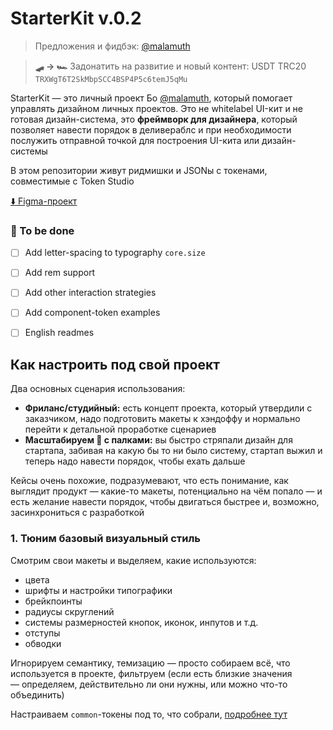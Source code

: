 # StarterKit v.0.2

> Предложения и фидбэк: [@malamuth](https://t.me/malamuth)

> **🛹 → 🏎️** Задонатить на развитие и новый контент: USDT TRC20 `TRXWgT6T2SkMbpSCC4BSP4P5c6temJ5qMu`

StarterKit — это личный проект Бо [@malamuth](https://t.me/malamuth), который помогает управлять дизайном личных проектов. Это не whitelabel UI-кит и не готовая дизайн-система, это **фреймворк для дизайнера**, который позволяет навести порядок в деливераблс и при необходимости послужить отправной точкой для построения UI-кита или дизайн-системы

В этом репозитории живут ридмишки и JSONы с токенами, совместимые с Token Studio

[⬇️ Figma-проект]()


### 🚧 To be done
- [ ] Add letter-spacing to typography `core.size`
- [ ] Add rem support
- [ ] Add other interaction strategies
- [ ] Add component-token examples
- [ ] English readmes


## Как настроить под свой проект

Два основных сценария использования:
- **Фриланс/студийный:** есть концепт проекта, который утвердили с заказчиком, надо подготовить макеты к хэндоффу и нормально перейти к детальной проработке сценариев
- **Масштабируем 💩 с палками:** вы быстро стряпали дизайн для стартапа, забивая на какую бы то ни было систему, стартап выжил и теперь надо навести порядок, чтобы ехать дальше

Кейсы очень похожие, подразумевают, что есть понимание, как выглядит продукт — какие-то макеты, потенциально на чём попало — и есть желание навести порядок, чтобы двигаться быстрее и, возможно, засинхрониться с разработкой

### 1. Тюним базовый визуальный стиль

Смотрим свои макеты и выделяем, какие используются:
- цвета
- шрифты и настройки типографики
- брейкпоинты
- радиусы скруглений
- системы размерностей кнопок, иконок, инпутов и т.д.
- отступы
- обводки

Игнорируем семантику, темизацию — просто собираем всё, что используется в проекте, фильтруем (если есть близкие значения — определяем, действительно ли они нужны, или можно что-то объединить)

Настраиваем `common`-токены под то, что собрали, [подробнее тут](tokens/common/README.md)